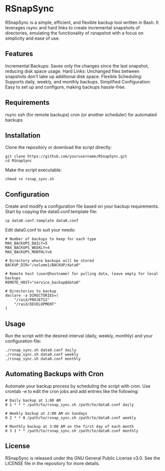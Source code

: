 # RSnapSync
RSnapSync is a simple, efficient, and flexible backup tool written in Bash. It leverages rsync and hard links to create incremental snapshots of directories, emulating the functionality of rsnapshot with a focus on simplicity and ease of use.

## Features
Incremental Backups: Saves only the changes since the last snapshot, reducing disk space usage.
Hard Links: Unchanged files between snapshots don't take up additional disk space.
Flexible Scheduling: Supports daily, weekly, and monthly backups.
Simplified Configuration: Easy to set up and configure, making backups hassle-free.

## Requirements
rsync
ssh (for remote backups)
cron (or another scheduler) for automated backups

## Installation
Clone the repository or download the script directly:

```
git clone https://github.com/yourusername/RSnapSync.git
cd RSnapSync
```

Make the script executable:
```
chmod +x rsnap_sync.sh
```

## Configuration
Create and modify a configuration file based on your backup requirements. Start by copying the data0.conf.template file:

```
cp data0.conf.template data0.conf
```

Edit data0.conf to suit your needs:

```
# Number of backups to keep for each type
MAX_BACKUPS_DAILY=5
MAX_BACKUPS_WEEKLY=4
MAX_BACKUPS_MONTHLY=6

# Directory where backups will be stored
BACKUP_DIR="/volume1/BACKUP/data0"

# Remote host (user@hostname) for pulling data, leave empty for local backups
REMOTE_HOST="service_backup@data0"

# Directories to backup
declare -a DIRECTORIES=(
    "/raid/PROJETS2"
    "/raid/DEVELOPMENT"
)
```

## Usage
Run the script with the desired interval (daily, weekly, monthly) and your configuration file:

```
./rsnap_sync.sh data0.conf daily
./rsnap_sync.sh data0.conf weekly
./rsnap_sync.sh data0.conf monthly
```

## Automating Backups with Cron
Automate your backup process by scheduling the script with cron. Use crontab -e to edit the cron jobs and add entries like the following:

```
# Daily backup at 1:00 AM
0 1 * * * /path/to/rsnap_sync.sh /path/to/data0.conf daily

# Weekly backup at 2:00 AM on Sundays
0 2 * * 0 /path/to/rsnap_sync.sh /path/to/data0.conf weekly

# Monthly backup at 3:00 AM on the first day of each month
0 3 1 * * /path/to/rsnap_sync.sh /path/to/data0.conf monthly
```

## License
RSnapSync is released under the GNU General Public License v3.0. See the LICENSE file in the repository for more details.
